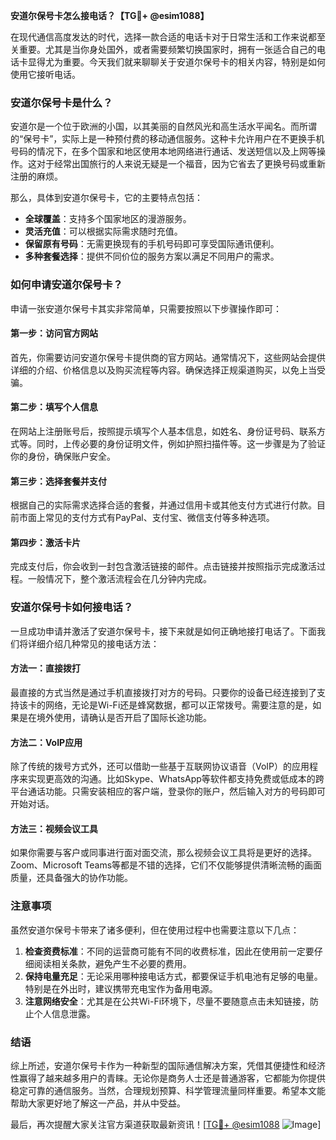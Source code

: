 **安道尔保号卡怎么接电话？【TG💪+ @esim1088】**

在现代通信高度发达的时代，选择一款合适的电话卡对于日常生活和工作来说都至关重要。尤其是当你身处国外，或者需要频繁切换国家时，拥有一张适合自己的电话卡显得尤为重要。今天我们就来聊聊关于安道尔保号卡的相关内容，特别是如何使用它接听电话。

### 安道尔保号卡是什么？

安道尔是一个位于欧洲的小国，以其美丽的自然风光和高生活水平闻名。而所谓的“保号卡”，实际上是一种预付费的移动通信服务。这种卡允许用户在不更换手机号码的情况下，在多个国家和地区使用本地网络进行通话、发送短信以及上网等操作。这对于经常出国旅行的人来说无疑是一个福音，因为它省去了更换号码或重新注册的麻烦。

那么，具体到安道尔保号卡，它的主要特点包括：
- **全球覆盖**：支持多个国家地区的漫游服务。
- **灵活充值**：可以根据实际需求随时充值。
- **保留原有号码**：无需更换现有的手机号码即可享受国际通讯便利。
- **多种套餐选择**：提供不同价位的服务方案以满足不同用户的需求。

### 如何申请安道尔保号卡？

申请一张安道尔保号卡其实非常简单，只需要按照以下步骤操作即可：

#### 第一步：访问官方网站
首先，你需要访问安道尔保号卡提供商的官方网站。通常情况下，这些网站会提供详细的介绍、价格信息以及购买流程等内容。确保选择正规渠道购买，以免上当受骗。

#### 第二步：填写个人信息
在网站上注册账号后，按照提示填写个人基本信息，如姓名、身份证号码、联系方式等。同时，上传必要的身份证明文件，例如护照扫描件等。这一步骤是为了验证你的身份，确保账户安全。

#### 第三步：选择套餐并支付
根据自己的实际需求选择合适的套餐，并通过信用卡或其他支付方式进行付款。目前市面上常见的支付方式有PayPal、支付宝、微信支付等多种选项。

#### 第四步：激活卡片
完成支付后，你会收到一封包含激活链接的邮件。点击链接并按照指示完成激活过程。一般情况下，整个激活流程会在几分钟内完成。

### 安道尔保号卡如何接电话？

一旦成功申请并激活了安道尔保号卡，接下来就是如何正确地接打电话了。下面我们将详细介绍几种常见的接电话方法：

#### 方法一：直接拨打
最直接的方式当然是通过手机直接拨打对方的号码。只要你的设备已经连接到了支持该卡的网络，无论是Wi-Fi还是蜂窝数据，都可以正常拨号。需要注意的是，如果是在境外使用，请确认是否开启了国际长途功能。

#### 方法二：VoIP应用
除了传统的拨号方式外，还可以借助一些基于互联网协议语音（VoIP）的应用程序来实现更高效的沟通。比如Skype、WhatsApp等软件都支持免费或低成本的跨平台通话功能。只需安装相应的客户端，登录你的账户，然后输入对方的号码即可开始对话。

#### 方法三：视频会议工具
如果你需要与客户或同事进行面对面交流，那么视频会议工具将是更好的选择。Zoom、Microsoft Teams等都是不错的选择，它们不仅能够提供清晰流畅的画面质量，还具备强大的协作功能。

### 注意事项

虽然安道尔保号卡带来了诸多便利，但在使用过程中也需要注意以下几点：

1. **检查资费标准**：不同的运营商可能有不同的收费标准，因此在使用前一定要仔细阅读相关条款，避免产生不必要的费用。
2. **保持电量充足**：无论采用哪种接电话方式，都要保证手机电池有足够的电量。特别是在外出时，建议携带充电宝作为备用电源。
3. **注意网络安全**：尤其是在公共Wi-Fi环境下，尽量不要随意点击未知链接，防止个人信息泄露。

### 结语

综上所述，安道尔保号卡作为一种新型的国际通信解决方案，凭借其便捷性和经济性赢得了越来越多用户的青睐。无论你是商务人士还是普通游客，它都能为你提供稳定可靠的通信服务。当然，合理规划预算、科学管理流量同样重要。希望本文能帮助大家更好地了解这一产品，并从中受益。

最后，再次提醒大家关注官方渠道获取最新资讯！[[TG💪+ @esim1088](https://t.me/s/esim1088) ![Image](https://i.postimg.cc/4NQfJmqS/Snipaste-2025-05-13-00-14-12.png)]